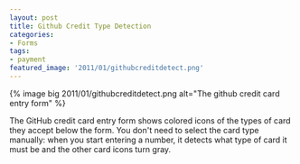 ```yaml
---
layout: post
title: Github Credit Type Detection
categories:
- Forms
tags:
- payment
featured_image: '2011/01/githubcreditdetect.png'
---
```

{% image big 2011/01/githubcreditdetect.png alt="The github credit card entry form" %}

The GitHub credit card entry form shows colored icons of the types of card they accept below the form. You don't need to select the card type manually: when you start entering a number, it detects what type of card it must be and the other card icons turn gray.